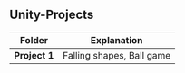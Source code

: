 ## Unity-Projects

| Folder | Explanation |
|:-:|:-:|
| **Project 1** | Falling shapes, Ball game |
